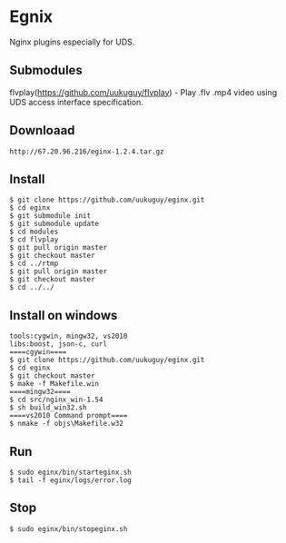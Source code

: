 Egnix
=====

Nginx plugins especially for UDS.

Submodules
----------

flvplay(https://github.com/uukuguy/flvplay) - Play .flv .mp4 video using UDS access interface specification.

Downloaad
---------

    http://67.20.96.216/eginx-1.2.4.tar.gz

Install
-------

    $ git clone https://github.com/uukuguy/eginx.git
    $ cd eginx
    $ git submodule init
    $ git submodule update
    $ cd modules
    $ cd flvplay
    $ git pull origin master
    $ git checkout master
    $ cd ../rtmp
    $ git pull origin master
    $ git checkout master
    $ cd ../../

Install on windows 
-------
    tools:cygwin, mingw32, vs2010
    libs:boost, json-c, curl
    ====cgywin====
    $ git clone https://github.com/uukuguy/eginx.git
    $ cd eginx
    $ git checkout master
    $ make -f Makefile.win
    ====mingw32====
    $ cd src/nginx_win-1.54
    $ sh build_win32.sh
    ====vs2010 Command prompt====
    $ nmake -f objs\Makefile.w32 
Run
---

    $ sudo eginx/bin/starteginx.sh
    $ tail -f eginx/logs/error.log

Stop
----

    $ sudo eginx/bin/stopeginx.sh



